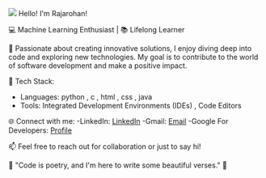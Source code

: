 ![](https://user-images.githubusercontent.com/18350557/176309783-0785949b-9127-417c-8b55-ab5a4333674e.gif) Hello! I'm Rajarohan!

💻 Machine Learning Enthusiast | 📚 Lifelong Learner

🌟 Passionate about creating innovative solutions, I enjoy diving deep into code and exploring new technologies. My goal is to contribute to the world of software development and make a positive impact.

🔧 Tech Stack:
- Languages: python , c , html , css , java
- Tools: Integrated Development Environments (IDEs) , Code Editors

🌐 Connect with me:
-LinkedIn: [LinkedIn](https://www.linkedin.com/in/rajarohan-reddy/)
-Gmail: [Email](rajarohanreddy529@gmail.com)
-Google For Developers: [Profile](https://g.dev/RajaRohan_Reddy_Vaidyua)

📫 Feel free to reach out for collaboration or just to say hi!

🌈 "Code is poetry, and I'm here to write some beautiful verses." 🌈
